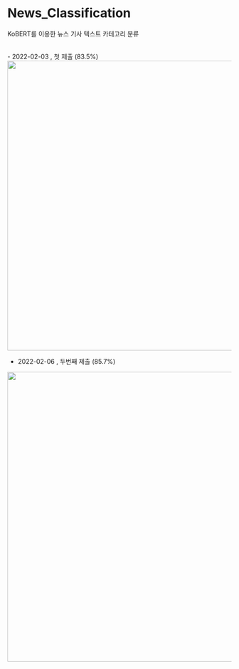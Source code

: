 # News_Classification

KoBERT를 이용한 뉴스 기사 텍스트 카테고리 분류 

<br>
- 2022-02-03 , 첫 제출 (83.5%)
<img src = 'https://user-images.githubusercontent.com/77683645/152379662-a06db48f-bfd5-4d84-8e0d-de0747ace9b1.png' width = 650> 
<br>

- 2022-02-06 , 두번째 제출 (85.7%)
<img src = 'https://user-images.githubusercontent.com/77683645/152686389-078d0d45-bafd-4f98-a444-3f08c470b70b.png' width = 650> 
